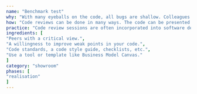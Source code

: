 ```yaml
---
name: "Benchmark test"
why: "With many eyeballs on the code, all bugs are shallow. Colleagues can help you find bugs and improve the quality of your source code."
how: "Code reviews can be done in many ways. The code can be presented on a big screen, so the entire team can do the review together. You can also ask one or two peers to simply sit behind your desk while you talk them through your code. Code analysis can also be a part of the workflow (e.g. every commit must be reviewed by someone else)."
practice: "Code review sessions are often incorporated into software development projects. In Scrum, code reviews can be part of the ‘definition of done’. Pair programming can also be an effective way to let your work be continuously reviewed by a peer."
ingredients: [
"Peers with a critical view.",
"A willingness to improve weak points in your code.",
"Code standards, a code style guide, checklists, etc.",
"Use a tool or template like Business Model Canvas."
]
category: "showroom"
phases: [
"realisation"
]
---
```

